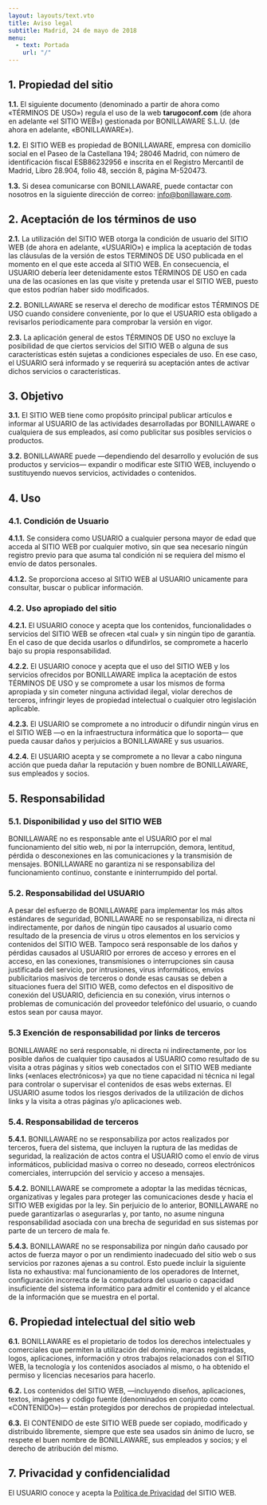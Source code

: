```yaml
---
layout: layouts/text.vto
title: Aviso legal
subtitle: Madrid, 24 de mayo de 2018
menu:
  - text: Portada
    url: "/"
---
```


## 1. Propiedad del sitio

**1.1.** El siguiente documento (denominado a partir de ahora como «TÉRMINOS DE
USO») regula el uso de la web **tarugoconf.com** (de ahora en adelante «el SITIO
WEB») gestionada por BONILLAWARE S.L.U. (de ahora en adelante, «BONILLAWARE»).

**1.2.** El SITIO WEB es propiedad de BONILLAWARE, empresa con domicilio social
en el Paseo de la Castellana 194; 28046 Madrid, con número de identificación
fiscal ESB86232956 e inscrita en el Registro Mercantil de Madrid, Libro 28.904,
folio 48, sección 8, página M-520473.

**1.3.** Si desea comunicarse con BONILLAWARE, puede contactar con nosotros en
la siguiente dirección de correo: [info@bonillaware.com](info@bonillaware.com).

## 2. Aceptación de los términos de uso

**2.1.** La utilización del SITIO WEB otorga la condición de usuario del SITIO
WEB (de ahora en adelante, «USUARIO») e implica la aceptación de todas las
cláusulas de la versión de estos TERMINOS DE USO publicada en el momento en el
que este acceda al SITIO WEB. En consecuencia, el USUARIO debería leer
detenidamente estos TÉRMINOS DE USO en cada una de las ocasiones en las que
visite y pretenda usar el SITIO WEB, puesto que estos podrían haber sido
modificados.

**2.2.** BONILLAWARE se reserva el derecho de modificar estos TÉRMINOS DE USO
cuando considere conveniente, por lo que el USUARIO esta obligado a revisarlos
periodicamente para comprobar la versión en vigor.

**2.3.** La aplicación general de estos TÉRMINOS DE USO no excluye la
posibilidad de que ciertos servicios del SITIO WEB o alguna de sus
características estén sujetas a condiciones especiales de uso. En ese caso, el
USUARIO será informado y se requerirá su aceptación antes de activar dichos
servicios o características.

## 3. Objetivo

**3.1.** El SITIO WEB tiene como propósito principal publicar artículos e
informar al USUARIO de las actividades desarrolladas por BONILLAWARE o
cualquiera de sus empleados, así como publicitar sus posibles servicios o
productos.

**3.2.** BONILLAWARE puede —dependiendo del desarrollo y evolución de sus
productos y servicios— expandir o modificar este SITIO WEB, incluyendo o
sustituyendo nuevos servicios, actividades o contenidos.

## 4. Uso

### 4.1. Condición de Usuario

**4.1.1.** Se considera como USUARIO a cualquier persona mayor de edad que
acceda al SITIO WEB por cualquier motivo, sin que sea necesario ningún registro
previo para que asuma tal condición ni se requiera del mismo el envío de datos
personales.

**4.1.2.** Se proporciona acceso al SITIO WEB al USUARIO unicamente para
consultar, buscar o publicar información.

### 4.2. Uso apropiado del sitio

**4.2.1.** El USUARIO conoce y acepta que los contenidos, funcionalidades o
servicios del SITIO WEB se ofrecen «tal cual» y sin ningún tipo de garantía. En
el caso de que decida usarlos o difundirlos, se compromete a hacerlo bajo su
propia responsabilidad.

**4.2.2.** El USUARIO conoce y acepta que el uso del SITIO WEB y los servicios
ofrecidos por BONILLAWARE implica la aceptación de estos TÉRMINOS DE USO y se
compromete a usar los mismos de forma apropiada y sin cometer ninguna actividad
ilegal, violar derechos de terceros, infringir leyes de propiedad intelectual o
cualquier otro legislación aplicable.

**4.2.3.** El USUARIO se compromete a no introducir o difundir ningún virus en
el SITIO WEB —o en la infraestructura informática que lo soporta— que pueda
causar daños y perjuicios a BONILLAWARE y sus usuarios.

**4.2.4.** El USUARIO acepta y se compromete a no llevar a cabo ninguna acción
que pueda dañar la reputación y buen nombre de BONILLAWARE, sus empleados y
socios.

## 5. Responsabilidad

### 5.1. Disponibilidad y uso del SITIO WEB

BONILLAWARE no es responsable ante el USUARIO por el mal funcionamiento del
sitio web, ni por la interrupción, demora, lentitud, pérdida o desconexiones en
las comunicaciones y la transmisión de mensajes. BONILLAWARE no garantiza ni se
responsabiliza del funcionamiento continuo, constante e ininterrumpido del
portal.

### 5.2. Responsabilidad del USUARIO

A pesar del esfuerzo de BONILLAWARE para implementar los más altos estándares de
seguridad, BONILLAWARE no se responsabiliza, ni directa ni indirectamente, por
daños de ningún tipo causados al usuario como resultado de la presencia de virus
u otros elementos en los servicios y contenidos del SITIO WEB. Tampoco será
responsable de los daños y pérdidas causados al USUARIO por errores de acceso y
errores en el acceso, en las conexiones, transmisiones o interrupciones sin
causa justificada del servicio, por intrusiones, virus informáticos, envíos
publicitarios masivos de terceros o donde esas causas se deben a situaciones
fuera del SITIO WEB, como defectos en el dispositivo de conexión del USUARIO,
deficiencia en su conexión, virus internos o problemas de comunicación del
proveedor telefónico del usuario, o cuando estos sean por causa mayor.

### 5.3 Exención de responsabilidad por links de terceros

BONILLAWARE no será responsable, ni directa ni indirectamente, por los posible
daños de cualquier tipo causados al USUARIO como resultado de su visita a otras
páginas y sitios web conectados con el SITIO WEB mediante links («enlaces
electrónicos») ya que no tiene capacidad ni técnica ni legal para controlar o
supervisar el contenidos de esas webs externas. El USUARIO asume todos los
riesgos derivados de la utilización de dichos links y la visita a otras páginas
y/o aplicaciones web.

### 5.4. Responsabilidad de terceros

**5.4.1.** BONILLAWARE no se responsabiliza por actos realizados por terceros,
fuera del sistema, que incluyen la ruptura de las medidas de seguridad, la
realización de actos contra el USUARIO como el envío de virus informáticos,
publicidad masiva o correo no deseado, correos electrónicos comerciales,
interrupción del servicio y acceso a mensajes.

**5.4.2.** BONILLAWARE se compromete a adoptar la las medidas técnicas,
organizativas y legales para proteger las comunicaciones desde y hacia el SITIO
WEB exigidas por la ley. Sin perjuicio de lo anterior, BONILLAWARE no puede
garantizarlas o asegurarlas y, por tanto, no asume ninguna responsabilidad
asociada con una brecha de seguridad en sus sistemas por parte de un tercero de
mala fe.

**5.4.3.** BONILLAWARE no se responsabiliza por ningún daño causado por actos de
fuerza mayor o por un rendimiento inadecuado del sitio web o sus servicios por
razones ajenas a su control. Esto puede incluir la siguiente lista no
exhaustiva: mal funcionamiento de los operadores de Internet, configuración
incorrecta de la computadora del usuario o capacidad insuficiente del sistema
informático para admitir el contenido y el alcance de la información que se
muestra en el portal.

## 6. Propiedad intelectual del sitio web

**6.1.** BONILLAWARE es el propietario de todos los derechos intelectuales y
comerciales que permiten la utilización del dominio, marcas registradas, logos,
aplicaciones, información y otros trabajos relacionados con el SITIO WEB, la
tecnología y los contenidos asociados al mismo, o ha obtenido el permiso y
licencias necesarios para hacerlo.

**6.2.** Los contenidos del SITIO WEB, —incluyendo diseños, aplicaciones,
textos, imágenes y código fuente (denominados en conjunto como «CONTENIDO»)—
están protegidos por derechos de propiedad intelectual.

**6.3.** El CONTENIDO de este SITIO WEB puede ser copiado, modificado y
distribuido libremente, siempre que este sea usados sin ánimo de lucro, se
respete el buen nombre de BONILLAWARE, sus empleados y socios; y el derecho de
atribución del mismo.

## 7. Privacidad y confidencialidad

El USUARIO conoce y acepta la
[Política de Privacidad](https://www.bonillaware.com/politica-de-privacidad) del
SITIO WEB.
